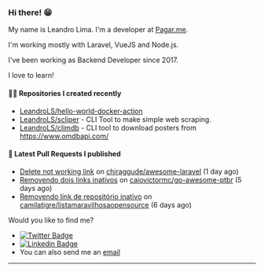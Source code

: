 ### Hi there! 😁 

My name is Leandro Lima. I'm a developer at [Pagar.me](https://pagar.me/).  

I'm working mostly with Laravel, VueJS and Node.js. 

I've been working as Backend Developer since 2017. 

I love to learn!  

#### 👨‍💻 Repositories I created recently
- [LeandroLS/hello-world-docker-action](https://github.com/LeandroLS/hello-world-docker-action)
- [LeandroLS/scliper](https://github.com/LeandroLS/scliper) - CLI Tool to make simple web scraping.
- [LeandroLS/climdb](https://github.com/LeandroLS/climdb) - CLI tool to download posters from https://www.omdbapi.com/

#### 🔨 Latest Pull Requests I published

- [Delete not working link](https://github.com/chiraggude/awesome-laravel/pull/602) on [chiraggude/awesome-laravel](https://github.com/chiraggude/awesome-laravel) (1 day ago)
- [Removendo dois links inativos](https://github.com/caiovictormc/go-awesome-ptbr/pull/4) on [caiovictormc/go-awesome-ptbr](https://github.com/caiovictormc/go-awesome-ptbr) (5 days ago)
- [Removendo link de repositório inativo](https://github.com/camilatigre/listamaravilhosaopensource/pull/153) on [camilatigre/listamaravilhosaopensource](https://github.com/camilatigre/listamaravilhosaopensource) (6 days ago)

Would you like to find me?

- [![Twitter Badge](https://img.shields.io/badge/-Twitter-1ca0f1?style=flat-square&labelColor=1ca0f1&logo=twitter&logoColor=white&link=https://twitter.com/le_limasilva)](https://twitter.com/le_limasilva)  
- [![Linkedin Badge](https://img.shields.io/badge/-LinkedIn-blue?style=flat-square&logo=Linkedin&logoColor=white&link=https://www.linkedin.com/in/llimasilva/)](https://www.linkedin.com/in/llimasilva/)  
- You can also send me an [email](mailto:llimas@outlook.com)
____
